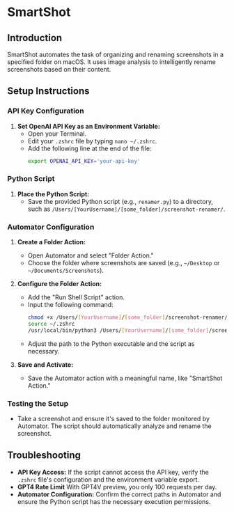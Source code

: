 # SmartShot

## Introduction
SmartShot automates the task of organizing and renaming screenshots in a specified folder on macOS. It uses image analysis to intelligently rename screenshots based on their content.

## Setup Instructions

### API Key Configuration
1. **Set OpenAI API Key as an Environment Variable:**
   - Open your Terminal.
   - Edit your `.zshrc` file by typing `nano ~/.zshrc`.
   - Add the following line at the end of the file:
     ```sh
     export OPENAI_API_KEY='your-api-key'
     ```

### Python Script
1. **Place the Python Script:**
   - Save the provided Python script (e.g., `renamer.py`) to a directory, such as `/Users/[YourUsername]/[some_folder]/screenshot-renamer/`.

### Automator Configuration
1. **Create a Folder Action:**
   - Open Automator and select "Folder Action."
   - Choose the folder where screenshots are saved (e.g., `~/Desktop` or `~/Documents/Screenshots`).

2. **Configure the Folder Action:**
   - Add the "Run Shell Script" action.
   - Input the following command:
     ```sh
     chmod +x /Users/[YourUsername]/[some_folder]/screenshot-renamer/renamer.py
     source ~/.zshrc
     /usr/local/bin/python3 /Users/[YourUsername]/[some_folder]/screenshot-renamer/renamer.py
     ```
   - Adjust the path to the Python executable and the script as necessary.

3. **Save and Activate:**
   - Save the Automator action with a meaningful name, like "SmartShot Action."

### Testing the Setup
- Take a screenshot and ensure it's saved to the folder monitored by Automator. The script should automatically analyze and rename the screenshot.

## Troubleshooting
- **API Key Access:** If the script cannot access the API key, verify the `.zshrc` file's configuration and the environment variable export.
- **GPT4 Rate Limit** With GPT4V preview, you only 100 requests per day.
- **Automator Configuration:** Confirm the correct paths in Automator and ensure the Python script has the necessary execution permissions.
